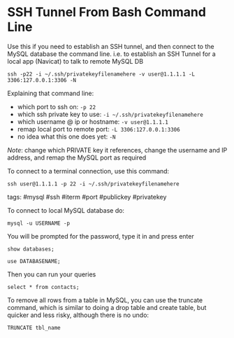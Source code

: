 # SSH Tunnel From Bash Command Line

Use this if you need to establish an SSH tunnel, and then connect to the MySQL database the command line. i.e. to establish an SSH Tunnel for a local app (Navicat) to talk to remote MySQL DB 

```
ssh -p22 -i ~/.ssh/privatekeyfilenamehere -v user@1.1.1.1 -L 3306:127.0.0.1:3306 -N
```

Explaining that command line:

- which port to ssh on: `-p 22`
- which ssh private key to use: `-i ~/.ssh/privatekeyfilenamehere`
- which username @ ip or hostname: `-v user@1.1.1.1`
- remap local port to remote port: `-L 3306:127.0.0.1:3306`
- no idea what this one does yet: `-N`

*Note*: change which PRIVATE key it references, change the username and IP address, and remap the MySQL port as required

To connect to a terminal connection, use this command:

```
ssh user@1.1.1.1 -p 22 -i ~/.ssh/privatekeyfilenamehere
```

tags: #mysql #ssh #iterm #port #publickey #privatekey

To connect to local MySQL database do:

```
mysql -u USERNAME -p
```
You will be prompted for the password, type it in and press enter

```
show databases;
```

```
use DATABASENAME;
```

Then you can run your queries
```
select * from contacts;
```

To remove all rows from a table in MySQL, you can use the truncate command, which is similar to doing a drop table and create table, but quicker and less risky, although there is no undo:

```
TRUNCATE tbl_name
```

